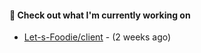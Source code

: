 #### 👷 Check out what I'm currently working on

- [Let-s-Foodie/client](https://github.com/Let-s-Foodie/client) -  (2 weeks ago)

